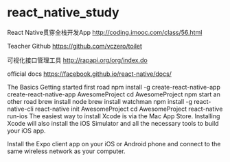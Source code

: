 # react_native_study

React Native贯穿全栈开发App
http://coding.imooc.com/class/56.html

Teacher Github
https://github.com/vczero/toilet

可视化接口管理工具
http://rapapi.org/org/index.do

official docs
https://facebook.github.io/react-native/docs/

The Basics
Getting started
    first road
        npm install -g create-react-native-app
        create-react-native-app AwesomeProject
        cd AwesomeProject
        npm start
    an other road
        brew install node
        brew install watchman
        npm install -g react-native-cli
        react-native init AwesomeProject
        cd AwesomeProject
        react-native run-ios
        The easiest way to install Xcode is via the Mac App Store. Installing Xcode will also install the iOS Simulator and all the necessary tools to build your iOS app.



Install the Expo client app on your iOS or Android phone and connect to the same wireless network as your computer.



